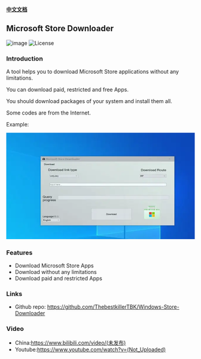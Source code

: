 **[中文文档](doc/cn.md)**


## Microsoft Store Downloader
![image](https://img.shields.io/packagist/stars/ThebestkillerTBK/Windows-Store-Downloader)
![License](https://img.shields.io/badge/License-LGPL-green.svg)
### Introduction
A tool helps you to download Microsoft Store applications without any limitations.

You can download paid, restricted and free Apps.

You should download packages of your system and install them all.

Some codes are from the Internet.

Example:

![image](doc/example.webp)

### Features
* Download Microsoft Store Apps
* Download without any limitations
* Download paid and restricted Apps

### Links
* Github repo: https://github.com/ThebestkillerTBK/Windows-Store-Downloader

### Video
* China:https://www.bilibili.com/video/(未发布)
* Youtube:https://www.youtube.com/watch?v=(Not_Uploaded)
